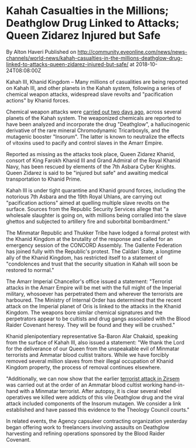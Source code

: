 # Kahah Casualties in the Millions; Deathglow Drug Linked to Attacks; Queen Zidarez Injured but Safe
By Alton Haveri
Published on http://community.eveonline.com/news/news-channels/world-news/kahah-casualties-in-the-millions-deathglow-drug-linked-to-attacks-queen-zidarez-injured-but-safe/ at 2018-10-24T08:08:00Z

Kahah III, Khanid Kingdom – Many millions of casualities are being reported on Kahah III, and other planets in the Kahah system, following a series of chemical weapon attacks, widespread slave revolts and "pacification actions" by Khanid forces.

Chemical weapon attacks were [carried out two days ago](https://community.eveonline.com/news/news-channels/world-news/major-chemical-weapons-attacks-in-khanid-kingdom-queen-zidarez-missing-slave-revolts-reported/), across several planets of the Kahah system. The weaponized chemicals are reported to have been analyzed and incorporate the drug "Deathglow", a hallucinogenic derivative of the rare mineral Chromodynamic Tricarboxyls, and the mutagenic booster "Insorum". The latter is known to neutralize the effects of vitoxins used to pacify and control slaves in the Amarr Empire.

Reported as missing as the attacks took place, Queen Zidarez Khanid, consort of King Farokh Khanid III and Grand Admiral of the Royal Khanid Navy, has been rescued by elements of the 7th Asbara Cyber Knights. Queen Zidarez is said to be "injured but safe" and awaiting medical transportation to Khanid Prime.

Kahah III is under tight quarantine and Khanid ground forces, including the notorious 7th Asbara and the 19th Royal Uhlans, are carrying out "pacification actions" aimed at quelling multiple slave revolts on the surface. Sources from the Republic Security Services allege that "a wholesale slaughter is going on, with millions being corralled into the slave ghettos and subjected to artillery fire and suborbital bombardment."

The Minmatar Republic and Thukker Tribe have lodged a formal protest with the Khanid Kingdom at the brutality of the response and called for an emergency session of the CONCORD Assembly. The Gallente Federation has joined fully with the Republic's protest. The Caldari State, a longtime ally of the Khanid Kingdom, has restricted itself to a statement of "condolences and trust that the security situation in Kahah will soon be restored to normal."

The Amarr Imperial Chancellor's office issued a statement: "Terrorist attacks in the Amarr Empire will be met with the full might of the Imperial military, whosoever has perpetrated them and wherever the terrorists are harboured. The Ministry of Internal Order has determined that the recent attack on the Imperial planet of Oris is linked to the attacks in the Khanid Kingdom. The weapons bore similar chemical signatures and the perpetrators appear to be cultists and drug gangs associated with the Blood Raider Covenant heresy. They will be found and they will be crushed."

Khanid plenipotentiary representative Sa-Baron Alar Chakaid, speaking from the surface of Kahah III, also issued a statement: "We thank the Lord for the deliverance of our Queen from the unspeakable evil of Minmatar terrorists and Ammatar blood cultist traitors. While we have forcibly removed several million slaves from their illegal occupation of Khanid Kingdom property, the process of removal continues elsewhere.

"Additionally, we can now show that the earlier [terrorist attack in Zirsem](https://community.eveonline.com/news/news-channels/world-news/amarr-and-khanid-holdings-attacked-in-chemical-and-viral-bombing-incidents/) was carried out at the order of an Ammatar blood cultist working hand-in-hand with a Minmatar terrorist. After autopsy, it is clear several rebel operatives we killed were addicts of this vile Deathglow drug and the viral attack included components of the Insorum mutagen. We consider a link established and have passed this evidence to the Theology Council courts."

In related events, the Agency capsuleer contracting organization yesterday began offering work to freelancers involving assaults on Deathglow harvesting and refining operations sponsored by the Blood Raider Covenant.

